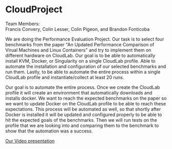 # CloudProject

Team Members:  
  Francis Convery,
  Colin Lesser,
  Colin Pigeon, and
  Brandon Fonticoba
  
We are doing the Performance Evaluation Project. Our task is to select four benchmarks from the paper "An Updated Performance Comparison of Virual Machines and Linux Containers" and try to implement them on different hardware on CloudLab. Our goal is to be able to automatically install KVM, Docker, or Singularity on a single CloudLab profile. Able to automate the installation and configuration of our selected benchmarks and run them. Lastly, to be able to automate the entire process within a single CloudLab profile and instantiate/collect at least 20 runs.

Our goal is to automate the entire process. Once we create the CloudLab profile it will create an environment that automatically downloads and installs docker. We want to reach the expected benchmarks on the paper so we want to update Docker on the CloudLab profile to be able to reach these expectations. This process will be automated as well, so that shortly after Docker is installed it will be updated and configured properly to be able to hit the expected goals of the benchmarks. Then we will run tests on the profile that we are looking into and comparing them to the benchmark to show that the automation was a success.

<a href="https://youtu.be/aUoYofc0lno">Our Video presentation</a>

